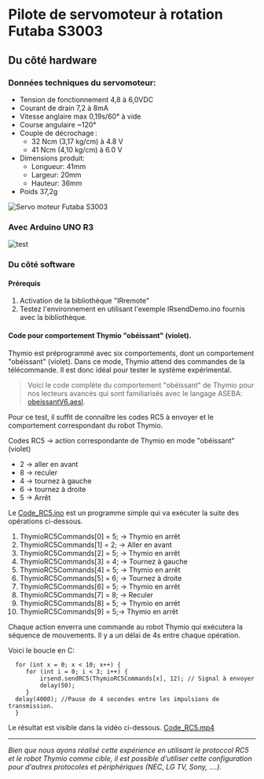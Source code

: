 # Pilote de servomoteur à rotation Futaba S3003
## Du côté hardware
### Données techniques du servomoteur: 
* Tension de fonctionnement 4,8 à 6,0VDC
* Courant de drain 7,2 à 8mA
* Vitesse anglaire max 0,19s/60° à vide
* Course angulaire ~120°
* Couple de décrochage :
    * 32 Ncm (3,17 kg/cm) à 4.8 V
    * 41 Ncm (4,10 kg/cm) à 6.0 V
* Dimensions produit:
    * Longueur: 41mm
    * Largeur: 20mm 
    * Hauteur: 36mm
* Poids 37,2g

![Servo moteur Futaba S3003](servo-moteur-futaba-s3003.jpg)

### Avec Arduino UNO R3

![test](ArduinoUNOR3_Emetteur_Infrarouge_bb.jpg)

### Du côté software
#### Prérequis
1. Activation de la bibliothèque "IRremote"
2. Testez l'environnement en utilisant l'exemple IRsendDemo.ino fournis avec la bibliothèque. 

#### Code pour comportement Thymio "obéissant" (violet).
Thymio est préprogrammé avec six comportements, dont un comportement "obéissant" (violet). 
Dans ce mode, Thymio attend des commandes de la télécommande. Il est donc idéal pour tester le système expérimental.

> Voici le code complète du comportement "obéissant" de Thymio pour nos lecteurs avancés qui sont familiarisés avec le langage ASEBA: [obeissantV6.aesl](./Code_RC5/obeissantV6.aesl).

Pour ce test, il suffit de connaître les codes RC5 à envoyer et le comportement correspondant du robot Thymio. 

Codes RC5 -> action correspondante de Thymio en mode "obéissant" (violet)
* 2 -> aller en avant 
* 8 -> reculer 
* 4 -> tournez à gauche 
* 6 -> tournez à droite 
* 5 -> Arrêt 

Le [Code_RC5.ino](./Code_RC5/Code_RC5.ino) est un programme simple qui va exécuter la suite des opérations ci-dessous. <br>

1.    ThymioRC5Commands[0] = 5; -> Thymio en arrêt 
2.    ThymioRC5Commands[1] = 2; -> Aller en avant
3.    ThymioRC5Commands[2] = 5; -> Thymio en arrêt
4.    ThymioRC5Commands[3] = 4; -> Tournez à gauche 
5.    ThymioRC5Commands[4] = 5; -> Thymio en arrêt
6.    ThymioRC5Commands[5] = 6; -> Tournez à droite 
7.    ThymioRC5Commands[6] = 5; -> Thymio en arrêt
8.    ThymioRC5Commands[7] = 8; -> Reculer 
9.    ThymioRC5Commands[8] = 5; -> Thymio en arrêt
10.    ThymioRC5Commands[9] = 5;-> Thymio en arrêt

Chaque action enverra une commande au robot Thymio qui exécutera la séquence de mouvements. Il y a un délai de 4s entre chaque opération. 

Voici le boucle en C:

      for (int x = 0; x < 10; x++) {
         for (int i = 0; i < 3; i++) {
             irsend.sendRC5(ThymioRC5Commands[x], 12); // Signal à envoyer 
             delay(50);
         } 
      delay(4000); //Pause de 4 secondes entre les impulsions de transmission.
      }    

Le résultat est visible dans la vidéo ci-dessous. 
 [Code_RC5.mp4](./Code_RC5.mp4)

***
_Bien que nous ayons réalisé cette expérience en utilisant le protoccol RC5 et le robot Thymio comme cible, il est possible d'utiliser cette configuration pour d'autres protocoles et périphériques (NEC, LG TV, Sony, ....)._


